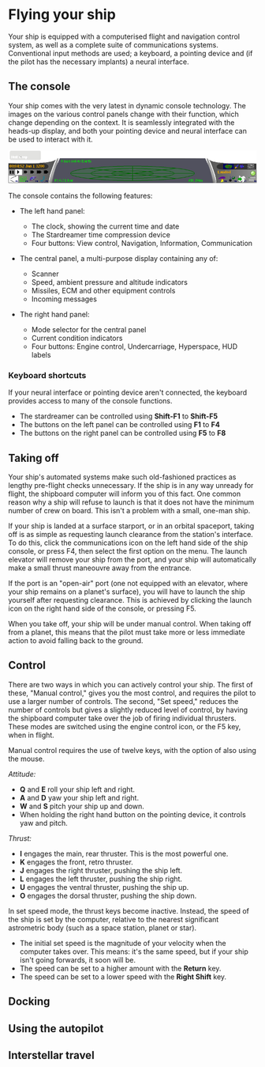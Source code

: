 # Flying your ship

Your ship is equipped with a computerised flight and navigation
control system, as well as a complete suite of communications
systems. Conventional input methods are used; a keyboard, a
pointing device and (if the pilot has the necessary implants) a
neural interface.

## The console

Your ship comes with the very latest in dynamic console technology.
The images on the various control panels change with their
function, which change depending on the context. It is seamlessly
integrated with the heads-up display, and both your pointing device
and neural interface can be used to interact with it.

![Ship console (landed)](images/console-landed.png)

The console contains the following features:



-   The left hand panel:
    -   The clock, showing the current time and date
    -   The Stardreamer time compression device
    -   Four buttons: View control, Navigation, Information,
        Communication

-   The central panel, a multi-purpose display containing any of:
    -   Scanner
    -   Speed, ambient pressure and altitude indicators
    -   Missiles, ECM and other equipment controls
    -   Incoming messages

-   The right hand panel:
    -   Mode selector for the central panel
    -   Current condition indicators
    -   Four buttons: Engine control, Undercarriage, Hyperspace, HUD
        labels


### Keyboard shortcuts

If your neural interface or pointing device aren't connected, the
keyboard provides access to many of the console functions.



-   The stardreamer can be controlled using **Shift-F1** to
    **Shift-F5**
-   The buttons on the left panel can be controlled using **F1** to
    **F4**
-   The buttons on the right panel can be controlled using **F5**
    to **F8**

## Taking off

Your ship's automated systems make such old-fashioned practices as
lengthy pre-flight checks unnecessary. If the ship is in any way
unready for flight, the shipboard computer will inform you of this
fact. One common reason why a ship will refuse to launch is that it
does not have the minimum number of crew on board. This isn't a
problem with a small, one-man ship.

If your ship is landed at a surface starport, or in an orbital
spaceport, taking off is as simple as requesting launch clearance
from the station's interface. To do this, click the communications
icon on the left hand side of the ship console, or press F4, then
select the first option on the menu. The launch elevator will
remove your ship from the port, and your ship will automatically
make a small thrust maneouvre away from the entrance.

If the port is an "open-air" port (one not equipped with an
elevator, where your ship remains on a planet's surface), you will
have to launch the ship yourself after requesting clearance. This
is achieved by clicking the launch icon on the right hand side of
the console, or pressing F5.

When you take off, your ship will be under manual control. When
taking off from a planet, this means that the pilot must take more
or less immediate action to avoid falling back to the ground.

## Control

There are two ways in which you can actively control your ship. The
first of these, "Manual control," gives you the most control, and
requires the pilot to use a larger number of controls. The second,
"Set speed," reduces the number of controls but gives a slightly
reduced level of control, by having the shipboard computer take
over the job of firing individual thrusters. These modes are
switched using the engine control icon, or the F5 key, when in
flight.

Manual control requires the use of twelve keys, with the option of
also using the mouse.

*Attitude:*

-   **Q** and **E** roll your ship left and right.
-   **A** and **D** yaw your ship left and right.
-   **W** and **S** pitch your ship up and down.
-   When holding the right hand button on the pointing device, it
    controls yaw and pitch.

*Thrust:*

-   **I** engages the main, rear thruster. This is the most
    powerful one.
-   **K** engages the front, retro thruster.
-   **J** engages the right thruster, pushing the ship left.
-   **L** engages the left thruster, pushing the ship right.
-   **U** engages the ventral thruster, pushing the ship up.
-   **O** engages the dorsal thruster, pushing the ship down.

In set speed mode, the thrust keys become inactive. Instead, the
speed of the ship is set by the computer, relative to the nearest
significant astrometric body (such as a space station, planet or
star).

-   The initial set speed is the magnitude of your velocity when
    the computer takes over. This means: it's the same speed, but if
    your ship isn't going forwards, it soon will be.
-   The speed can be set to a higher amount with the **Return**
    key.
-   The speed can be set to a lower speed with the **Right Shift**
    key.

## Docking

## Using the autopilot

## Interstellar travel



